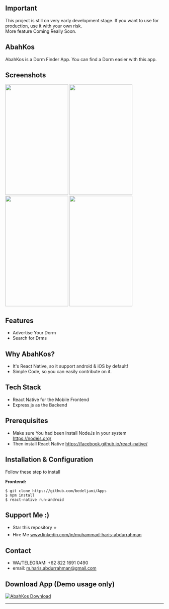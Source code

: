 

## Important
This project is still on very early development stage. If you want to use for production, use it with your own risk.
<br>More feature Coming Really Soon.

## AbahKos
AbahKos is a Dorm Finder App. You can find a Dorm easier with this app.  

## Screenshots

<p float="left">
  <img src="https://imgur.com/OQDZ7B9.png" width="200" height="350"/>

  <img src="https://imgur.com/8nn9no6.png" width="200" height="350" />

  <img src="https://imgur.com/JjQnubC.png" width="200" height="350" />

  <img src="https://imgur.com/lnU6QDR" width="200" height="350" />
</p>


## Features
* Advertise Your Dorm
* Search for Drms


## Why AbahKos?
* It's React Native, so it support android & iOS by default!
* Simple Code, so you can easily contribute on it.

## Tech Stack
* React Native for the Mobile Frontend
* Express.js as the Backend

## Prerequisites
* Make sure You had been install NodeJs in your system https://nodejs.org/
* Then install React Native https://facebook.github.io/react-native/


## Installation & Configuration
Follow these step to install

**Frontend:**
```
$ git clone https://github.com/bedeljani/Apps
$ npm install
$ react-native run-android 
```


## Support Me :)
* Star this repository :star:
* Hire Me www.linkedin.com/in/muhammad-haris-abdurrahman

## Contact 
* WA/TELEGRAM: +62 822 1691 0490
* email: m.haris.abdurrahman@gmail.com

## Download App (Demo usage only)
[![AbahKos Download](https://i1.wp.com/apkmodsios.com/wp-content/uploads/2018/12/Download-Infinite-Design-3.4.10-Apk.png)](https://linktodownload.com/course-repo-example.apk)


----
